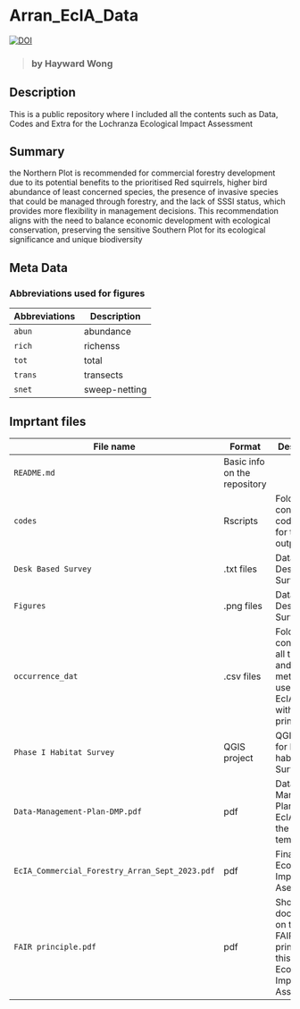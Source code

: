 # Arran_EcIA_Data
[![DOI](https://zenodo.org/badge/725800327.svg)](https://zenodo.org/doi/10.5281/zenodo.10279424)
> ### by Hayward Wong
## Description
This is a public repository where I included all the contents such as Data, Codes and Extra for the Lochranza Ecological Impact Assessment

## Summary
the Northern Plot is recommended for commercial forestry development due to
its potential benefits to the prioritised Red squirrels, higher bird abundance of least
concerned species, the presence of invasive species that could be managed through
forestry, and the lack of SSSI status, which provides more flexibility in management
decisions. This recommendation aligns with the need to balance economic development with
ecological conservation, preserving the sensitive Southern Plot for its ecological significance
and unique biodiversity

## Meta Data
### Abbreviations used for figures
| Abbreviations | Description |
| ---- | ---- |
```abun``` | abundance
```rich``` | richenss
```tot```| total
```trans```| transects
```snet```| sweep-netting

## Imprtant files
| File name | Format | Description |
| ---- | ---- | ---- |
```README.md``` | Basic info on the repository
```codes``` | Rscripts | Folder containing R codes used for the data output
```Desk Based Survey```|.txt files| Data from Desk Based Surveys
```Figures```|.png files| Data from Desk Based Surveys
```occurrence_dat```|.csv files | Folder containing all the data and metadata used for this EcIA comply with FAIR principle
```Phase I Habitat Survey```| QGIS project| QGIS project for Phase I habitat Survey
```Data-Management-Plan-DMP.pdf```| pdf | Data Management Plan of this EcIA using the UKRI template
```EcIA_Commercial_Forestry_Arran_Sept_2023.pdf```| pdf | Final Ecological Impact Asessment
```FAIR principle.pdf```| pdf | Short document on the use of FAIR principle in this Ecological Impact Assessment

